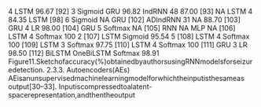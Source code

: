 4
LSTM 96.67
[92] 3 Sigmoid
GRU 96.82
IndRNN 48 87.00
[93] NA
LSTM 4 84.35
LSTM
[98] 6 Sigmoid NA
GRU
[102] ADIndRNN 31 NA 88.70
[103] GRU 4 LR 98.00
[104] GRU 5 Softmax NA
[105] RNN NA MLP NA
[106] LSTM 4 Softmax 100
2
[107] LSTM Sigmoid 95.54
5
[108] LSTM 4 Softmax 100
[109] LSTM 3 Softmax 97.75
[110] LSTM 4 Softmax 100
[111] GRU 3 LR 98.50
[112] BiLSTM OneBiLSTM Softmax 98.91
Figure11.Sketchofaccuracy(%)obtainedbyauthorsusingRNNmodelsforseizuredetection.
2.3.3. Autoencoders(AEs)
AEisanunsupervisedmachinelearningmodelforwhichtheinputisthesameas
output[30–33]. Inputiscompressedtoalatent-spacerepresentation,andthentheoutput